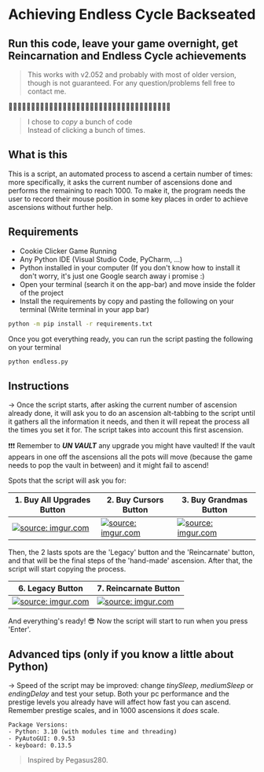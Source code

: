 # Achieving Endless Cycle Backseated

## Run this code, leave your game overnight, get Reincarnation and Endless Cycle achievements

> This works with v2.052 and probably with most of older version, though is not guaranteed. For any question/problems fell free to contact me.

:cookie::cookie::cookie::cookie::cookie::cookie::cookie::cookie::cookie::cookie::cookie::cookie::cookie::cookie::cookie::cookie::cookie::cookie::cookie::cookie::cookie::cookie::cookie::cookie::cookie::cookie::cookie::cookie::cookie::cookie::cookie::cookie::cookie::cookie::cookie::cookie:

> I chose to _copy_ a bunch of code  
> Instead of clicking a bunch of times.  

## What is this

This is a script, an automated process to ascend a certain number of times: more specifically, it asks the current number of ascensions done and performs the remaining to reach 1000. To make it, the program needs the user to record their mouse position in some key places in order to achieve ascensions without further help.

## Requirements

- Cookie Clicker Game Running
- Any Python IDE (Visual Studio Code, PyCharm, ...)
- Python installed in your computer (If you don't know how to install it don't worry, it's just one Google search away i promise :)
- Open your terminal (search it on the app-bar) and move inside the folder of the project
-  Install the requirements by copy and pasting the following on your terminal (Write terminal in your app bar)

````bash
python -m pip install -r requirements.txt
````

Once you got everything ready, you can run the script pasting the following on your terminal

````bash
python endless.py
````

## Instructions

\-> Once the script starts, after asking the current number of ascension already done, it will ask you to do an ascension alt-tabbing to the script until it gathers all the information it needs, and then it will repeat the process all the times you set it for. The script takes into account this first ascension.

:exclamation::exclamation::exclamation: Remember to _**UN VAULT**_ any upgrade you might have vaulted! If the vault appears in one off the ascensions all the pots will move (because the game needs to pop the vault in between) and it might fail to ascend!

Spots that the script will ask you for:
<!-- markdownlint-disable MD033-->
| 1. Buy All Upgrades Button | 2. Buy Cursors Button  | 3. Buy Grandmas Button
| ------------- | ------------- | ------------- |
| <a href="https://imgur.com/qzpUl6i"><img src="https://i.imgur.com/qzpUl6i.jpg" title="source: imgur.com" /></a> | <a href="https://imgur.com/xGTRaww"><img src="https://i.imgur.com/xGTRaww.jpg?1" title="source: imgur.com" /></a> | <a href="https://imgur.com/2LwE58Q"><img src="https://i.imgur.com/2LwE58Q.jpg?1" title="source: imgur.com" /></a> |
<!-- markdownlint-enable MD033-->
Then, the 2 lasts spots are the 'Legacy' button and the 'Reincarnate' button, and that will be the final steps of the 'hand-made' ascension. After that, the script will start copying the process.
<!-- markdownlint-disable MD033 -->
| 6. Legacy Button | 7. Reincarnate Button  |
| ------------- | ------------- |
|<a href="https://imgur.com/HalsZm0"><img src="https://i.imgur.com/HalsZm0.jpg" title="source: imgur.com" /></a>  | <a href="https://imgur.com/kWjBlW3"><img src="https://imgur.com/kWjBlW3.jpg" title="source: imgur.com" /></a> |
<!-- markdownlint-enable MD033-->
And everything's ready! :sunglasses: Now the script will start to run when you press 'Enter'.

## Advanced tips (only if you know a little about Python)

\-> Speed of the script may be improved: change _tinySleep_, _mediumSleep_ or _endingDelay_ and test your setup. Both your pc performance and the prestige levels you already have will affect how fast you can ascend. Remember prestige scales, and in 1000 ascensions it _does_ scale.

````text
Package Versions:
- Python: 3.10 (with modules time and threading)
- PyAutoGUI: 0.9.53
- keyboard: 0.13.5
````

> Inspired by Pegasus280.
